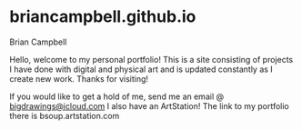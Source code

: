 # briancampbell.github.io
Brian Campbell

Hello, welcome to my personal portfolio! This is a site consisting of projects I have done with digital and physical art
and is updated constantly as I create new work. Thanks for visiting!

If you would like to get a hold of me, send me an email @ bigdrawings@icloud.com
I also have an ArtStation! The link to my portfolio there is bsoup.artstation.com

